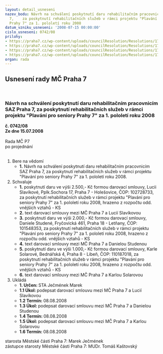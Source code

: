 ```yaml
---
layout: detail_usneseni
nazev_bodu: Návrh na schválení poskytnutí daru rehabilitačním pracovnicím SAZ Praha
  7,    za poskytnutí rehabilitačních služeb v rámci projektu "Plavání pro seniory
  Prahy 7" za 1. pololetí roku 2008
datum_vzniku_usneseni: '2008-07-15 00:00:00'
cislo_usneseni: 0742/08
prilohy:
- https://praha7.cz/wp-content/uploads/councilResolution/Resolutions/17031/29-usnesen%c3%ad_r_-_senio%c5%99i.doc
- https://praha7.cz/wp-content/uploads/councilResolution/Resolutions/17031/29-s12_-_rehabilita%c4%8dn%c3%ad_sestry_-_slav%c3%adkov%c3%a1.doc
- https://praha7.cz/wp-content/uploads/councilResolution/Resolutions/17031/29-s13_-_rehabilita%c4%8dn%c3%ad_sestry_-_solarov%c3%a1.doc
- https://praha7.cz/wp-content/uploads/councilResolution/Resolutions/17031/29-s14_-_rehabilita%c4%8dn%c3%ad_sestry_-_studen%c3%a1.doc
organ: rada
---
```

<div id="ucUsn_pList" class="usn">
	<span><h2>Usnesení rady MČ Praha 7 </h2>
<br></span><div class="standBody">
<span><h3>Návrh na schválení poskytnutí daru rehabilitačním pracovnicím SAZ Praha 7,    za poskytnutí rehabilitačních služeb v rámci projektu "Plavání pro seniory Prahy 7" za 1. pololetí roku 2008</h3></span><div class="center">
		<strong>č. 0742/08</strong><br>
	</div>
<div class="center">
		<strong>Ze dne 15.07.2008</strong><br><br>
	</div>Rada MČ P7<br> po projednání<br><br><ol>
<li>Bere na vědomí<ul><li>
<strong>1.</strong> Návrh na schválení poskytnutí daru rehabilitačním pracovnicím SAZ Praha 7, za poskytnutí rehabilitačních služeb v rámci projektu "Plavání pro seniory Prahy 7" za 1. pololetí roku 2008.</li></ul>
</li>
<li>Schvaluje<ul>
<li>
<strong>1.</strong> poskytnutí daru ve výši 2.500,- Kč formou darovací smlouvy, Lucii Slavíkové, Pplk.Sochora 17, Praha 7 - Holešovice, ČOP: 102728733, za poskytnutí rehabilitačních služeb v rámci projektu "Plavání pro seniory Prahy 7" za              1. pololetí roku 2008, hrazeno z rozpočtu odd. vnějších vztahů - KS</li>
<li>
<strong>2.</strong> text darovací smlouvy mezi MČ Praha 7 a Lucií Slavíkovou</li>
<li>
<strong>3.</strong> poskytnutí daru ve výši 2.000,- Kč formou darovací smlouvy, Daniele Studené, Fryčovická 461, Praha 18 - Letňany, ČOP: 101548353, za poskytnutí rehabilitačních služeb v rámci projektu "Plavání pro seniory Prahy 7" za              1. pololetí roku 2008, hrazeno z rozpočtu odd. vnějších vztahů - KS</li>
<li>
<strong>4.</strong> text darovací smlouvy mezi MČ Praha 7 a Danielou Studenou</li>
<li>
<strong>5.</strong> poskytnutí daru ve výši 1.000,- Kč formou darovací smlouvy, Karle Solarové, Bednářská 4, Praha 8 - Libeň, ČOP: 110187018, za poskytnutí rehabilitačních služeb v rámci projektu "Plavání pro seniory Prahy 7" za 1. pololetí roku 2008, hrazeno z rozpočtu odd. vnějších vztahů - KS</li>
<li>
<strong>6.</strong> text darovací smlouvy mezi MČ Praha 7 a Karlou Solarovou   </li>
</ul>
</li>
<li>Ukládá<ul>
<li>
<strong>1. Určen: </strong>STA Ječmének Marek</li>
<li>
<strong>1.1 Úkol: </strong>podepsat darovací smlouvu mezi MČ Praha 7 a Lucií Slavíkovou</li>
<li>
<strong>1.2 Termín: </strong>08.08.2008</li>
<li>
<strong>1.3 Úkol: </strong>podepsat darovací smlouvu mezi MČ Praha 7 a Danielou Studenou</li>
<li>
<strong>1.4 Termín: </strong>08.08.2008</li>
<li>
<strong>1.5 Úkol: </strong>podepsat darovací smlouvu mezi MČ Praha 7 a Karlou Solarovou</li>
<li>
<strong>1.6 Termín: </strong>08.08.2008</li>
</ul>
</li>
</ol>starosta Městské části Praha 7: Marek Ječmének<br>zástupce starosty Městské části Praha 7: MUDr. Tomáš Kaštovský 
</div>
</div>